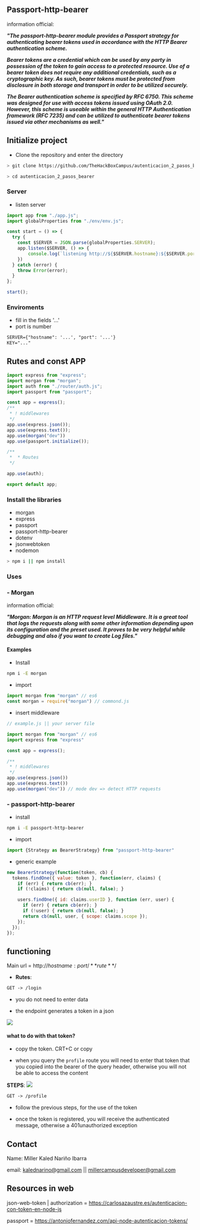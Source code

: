 ## Passport-http-bearer

information official: 

***"The passport-http-bearer module provides a Passport strategy for authenticating bearer tokens used in accordance with the HTTP Bearer authentication scheme.***

***Bearer tokens are a credential which can be used by any party in possession of the token to gain access to a protected resource. Use of a bearer token does not require any additional credentials, such as a cryptographic key. As such, bearer tokens must be protected from disclosure in both storage and transport in order to be utilized securely.***

***The Bearer authentication scheme is specified by RFC 6750. This scheme was designed for use with access tokens issued using OAuth 2.0. However, this scheme is useable within the general HTTP Authentication framework (RFC 7235) and can be utilized to authenticate bearer tokens issued via other mechanisms as well."***

## Initialize project 

- Clone the repository and enter the directory

```bash
> git clone https://github.com/TheHackBoxCampus/autenticacion_2_pasos_bearer.git

> cd autenticacion_2_pasos_bearer 
```

### Server 

- listen server 

```js
import app from "./app.js";
import globalProperties from "./env/env.js";

const start = () => {
  try {
    const $SERVER = JSON.parse(globalProperties.SERVER); 
    app.listen($SERVER, () => {
        console.log(`listening http://${$SERVER.hostname}:${$SERVER.port}`)
    })
  } catch (error) {
    throw Error(error);
  }
};

start(); 
```


### Enviroments 

- fill in the fields '...'
- port is number

```txt
SERVER={"hostname": '...', "port": '...'}
KEY="..."
```

## Rutes and const APP 

```js 
import express from "express"; 
import morgan from "morgan";
import auth from "./router/auth.js";
import passport from "passport";

const app = express(); 
/**
 * ! middlewares
 */
app.use(express.json());
app.use(express.text()); 
app.use(morgan("dev"))
app.use(passport.initialize()); 

/**
 *  * Routes 
 */

app.use(auth); 

export default app; 
```

### Install the libraries 

- morgan 
- express
- passport 
- passport-http-bearer
- dotenv
- jsonwebtoken
- nodemon


```bash
> npm i || npm install 
```

### Uses 

### - Morgan

information official: 

***"Morgan: Morgan is an HTTP request level Middleware. It is a great tool that logs the requests along with some other information depending upon its configuration and the preset used. It proves to be very helpful while debugging and also if you want to create Log files."***

#### Examples

- Install 

```bash 
npm i -E morgan
```

- import 


```js
import morgan from "morgan" // es6
const morgan = require("morgan") // commond.js
```

- insert middleware

```js
// example.js || your server file

import morgan from "morgan" // es6
import express from "express" 

const app = express(); 

/**
 * ! middlewares
 */
app.use(express.json())
app.use(express.text())
app.use(morgan("dev")) // mode dev => detect HTTP requests

```


### - passport-http-bearer

- install 

```bash
npm i -E passport-http-bearer
```

- import 
```js
import {Strategy as BearerStrategy} from "passport-http-bearer"

```
- generic example
 
```js
new BearerStrategy(function(token, cb) {
  tokens.findOne({ value: token }, function(err, claims) {
    if (err) { return cb(err); }
    if (!claims) { return cb(null, false); }

    users.findOne({ id: claims.userID }, function (err, user) {
      if (err) { return cb(err); }
      if (!user) { return cb(null, false); }
      return cb(null, user, { scope: claims.scope });
    });
  });
});
```

## functioning

Main url = http://${hostname:port/**rute**/}$

- **Rutes**: 

```txt
GET -> /login
```
- you do not need to enter data


- the endpoint generates a token in a json
<img src="resources/thunder-token.png">


#### what to do with that token? 

- copy the token. CRT+C or copy

- when you query the ``profile`` route you will need to enter that token that you copied into the bearer of the query header, otherwise you will not be able to access the content

**STEPS**: 
<img src="resources/thunder-bearer.png">

```txt
GET -> /profile
```
- follow the previous steps, for the use of the token

- once the token is registered, you will receive the authenticated message, otherwise a 401unauthorized exception

## Contact 

Name: Miller Kaled Nariño Ibarra

email: kalednarino@gmail.com || millercampusdeveloper@gmail.com 

## Resources in web 

json-web-token | authorization = https://carlosazaustre.es/autenticacion-con-token-en-node-js

passport = https://antoniofernandez.com/api-node-autenticacion-tokens/
